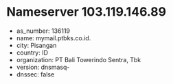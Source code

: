 # Nameserver 103.119.146.89

* as_number: 136119
* name: mymail.ptbks.co.id.
* city: Pisangan
* country: ID
* organization: PT Bali Towerindo Sentra, Tbk
* version: dnsmasq-
* dnssec: false
